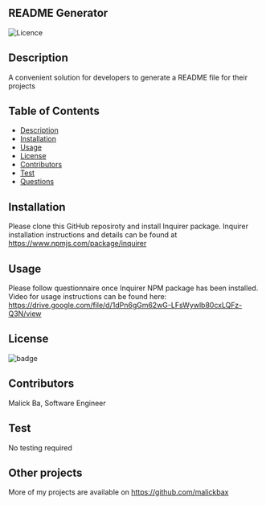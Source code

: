 ## README Generator
![Licence](http://img.shields.io/badge/license-MIT-blue.svg)

## Description
A convenient solution for developers to generate a README file for their projects

## Table of Contents
- [Description](#description)
- [Installation](#installation)
- [Usage](#usage)
- [License](#license)
- [Contributors](#contributors)
- [Test](#test)
- [Questions](#questions)

## Installation
Please clone this GitHub reposiroty and install Inquirer package. Inquirer installation instructions and details can be found at https://www.npmjs.com/package/inquirer

## Usage
Please follow questionnaire once Inquirer NPM package has been installed.
Video for usage instructions can be found here: https://drive.google.com/file/d/1dPn6gGm62wG-LFsWywlb80cxLQFz-Q3N/view

## License
![badge](https://img.shields.io/badge/license-MIT-brightgreen)

## Contributors
Malick Ba, Software Engineer

## Test
No testing required

## Other projects
More of my projects are available on https://github.com/malickbax


